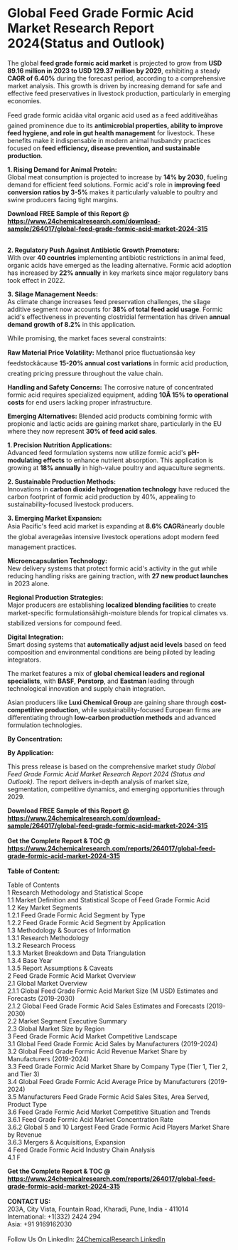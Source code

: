 <h1>Global Feed Grade Formic Acid Market Research Report 2024(Status and Outlook)</h1><p>The global <strong>feed grade formic acid market</strong> is projected to grow from <strong>USD 89.16 million in 2023 to USD 129.37 million by 2029</strong>, exhibiting a steady <strong>CAGR of 6.40%</strong> during the forecast period, according to a comprehensive market analysis. This growth is driven by increasing demand for safe and effective feed preservatives in livestock production, particularly in emerging economies.</p><p>Feed grade formic acidâa vital organic acid used as a feed additiveâhas gained prominence due to its <strong>antimicrobial properties, ability to improve feed hygiene, and role in gut health management</strong> for livestock. These benefits make it indispensable in modern animal husbandry practices focused on <strong>feed efficiency, disease prevention, and sustainable production</strong>.</p><p><strong>1. Rising Demand for Animal Protein:</strong><br>
Global meat consumption is projected to increase by <strong>14% by 2030</strong>, fueling demand for efficient feed solutions. Formic acid's role in <strong>improving feed conversion ratios by 3-5%</strong> makes it particularly valuable to poultry and swine producers facing tight margins.</p><div><b>Download FREE Sample of this Report @ 
            <a href="https://www.24chemicalresearch.com/download-sample/264017/global-feed-grade-formic-acid-market-2024-315">
            https://www.24chemicalresearch.com/download-sample/264017/global-feed-grade-formic-acid-market-2024-315</a></b></div><br><p><strong>2. Regulatory Push Against Antibiotic Growth Promoters:</strong><br>
With over <strong>40 countries</strong> implementing antibiotic restrictions in animal feed, organic acids have emerged as the leading alternative. Formic acid adoption has increased by <strong>22% annually</strong> in key markets since major regulatory bans took effect in 2022.</p><p><strong>3. Silage Management Needs:</strong><br>
As climate change increases feed preservation challenges, the silage additive segment now accounts for <strong>38% of total feed acid usage</strong>. Formic acid's effectiveness in preventing clostridial fermentation has driven <strong>annual demand growth of 8.2%</strong> in this application.</p><p>While promising, the market faces several constraints:</p><p><strong>Raw Material Price Volatility:</strong> Methanol price fluctuationsâa key feedstockâcause <strong>15-20% annual cost variations</strong> in formic acid production, creating pricing pressure throughout the value chain.</p><p><strong>Handling and Safety Concerns:</strong> The corrosive nature of concentrated formic acid requires specialized equipment, adding <strong>10Â 15% to operational costs</strong> for end users lacking proper infrastructure.</p><p><strong>Emerging Alternatives:</strong> Blended acid products combining formic with propionic and lactic acids are gaining market share, particularly in the EU where they now represent <strong>30% of feed acid sales</strong>.</p><p><strong>1. Precision Nutrition Applications:</strong><br>
Advanced feed formulation systems now utilize formic acid's <strong>pH-modulating effects</strong> to enhance nutrient absorption. This application is growing at <strong>18% annually</strong> in high-value poultry and aquaculture segments.</p><p><strong>2. Sustainable Production Methods:</strong><br>
Innovations in <strong>carbon dioxide hydrogenation technology</strong> have reduced the carbon footprint of formic acid production by 40%, appealing to sustainability-focused livestock producers.</p><p><strong>3. Emerging Market Expansion:</strong><br>
Asia Pacific's feed acid market is expanding at <strong>8.6% CAGR</strong>ânearly double the global averageâas intensive livestock operations adopt modern feed management practices.</p><p><strong>Microencapsulation Technology:</strong><br>
	New delivery systems that protect formic acid's activity in the gut while reducing handling risks are gaining traction, with <strong>27 new product launches</strong> in 2023 alone.</p><p><strong>Regional Production Strategies:</strong><br>
	Major producers are establishing <strong>localized blending facilities</strong> to create market-specific formulationsâhigh-moisture blends for tropical climates vs. stabilized versions for compound feed.</p><p><strong>Digital Integration:</strong><br>
	Smart dosing systems that <strong>automatically adjust acid levels</strong> based on feed composition and environmental conditions are being piloted by leading integrators.</p><p>The market features a mix of <strong>global chemical leaders and regional specialists</strong>, with <strong>BASF</strong>, <strong>Perstorp</strong>, and <strong>Eastman</strong> leading through technological innovation and supply chain integration.</p><p>Asian producers like <strong>Luxi Chemical Group</strong> are gaining share through <strong>cost-competitive production</strong>, while sustainability-focused European firms are differentiating through <strong>low-carbon production methods</strong> and advanced formulation technologies.</p><p><strong>By Concentration:</strong></p><p><strong>By Application:</strong></p><p>This press release is based on the comprehensive market study <em>Global Feed Grade Formic Acid Market Research Report 2024 (Status and Outlook)</em>. The report delivers in-depth analysis of market size, segmentation, competitive dynamics, and emerging opportunities through 2029.</p><div><b>Download FREE Sample of this Report @ 
            <a href="https://www.24chemicalresearch.com/download-sample/264017/global-feed-grade-formic-acid-market-2024-315">
            https://www.24chemicalresearch.com/download-sample/264017/global-feed-grade-formic-acid-market-2024-315</a></b></div><br><div><b>Get the Complete Report & TOC @ 
            <a href="https://www.24chemicalresearch.com/reports/264017/global-feed-grade-formic-acid-market-2024-315">
            https://www.24chemicalresearch.com/reports/264017/global-feed-grade-formic-acid-market-2024-315</a></b></div><br>
            <b>Table of Content:</b><p>Table of Contents<br />
1 Research Methodology and Statistical Scope<br />
1.1 Market Definition and Statistical Scope of Feed Grade Formic Acid<br />
1.2 Key Market Segments<br />
1.2.1 Feed Grade Formic Acid Segment by Type<br />
1.2.2 Feed Grade Formic Acid Segment by Application<br />
1.3 Methodology & Sources of Information<br />
1.3.1 Research Methodology<br />
1.3.2 Research Process<br />
1.3.3 Market Breakdown and Data Triangulation<br />
1.3.4 Base Year<br />
1.3.5 Report Assumptions & Caveats<br />
2 Feed Grade Formic Acid Market Overview<br />
2.1 Global Market Overview<br />
2.1.1 Global Feed Grade Formic Acid Market Size (M USD) Estimates and Forecasts (2019-2030)<br />
2.1.2 Global Feed Grade Formic Acid Sales Estimates and Forecasts (2019-2030)<br />
2.2 Market Segment Executive Summary<br />
2.3 Global Market Size by Region<br />
3 Feed Grade Formic Acid Market Competitive Landscape<br />
3.1 Global Feed Grade Formic Acid Sales by Manufacturers (2019-2024)<br />
3.2 Global Feed Grade Formic Acid Revenue Market Share by Manufacturers (2019-2024)<br />
3.3 Feed Grade Formic Acid Market Share by Company Type (Tier 1, Tier 2, and Tier 3)<br />
3.4 Global Feed Grade Formic Acid Average Price by Manufacturers (2019-2024)<br />
3.5 Manufacturers Feed Grade Formic Acid Sales Sites, Area Served, Product Type<br />
3.6 Feed Grade Formic Acid Market Competitive Situation and Trends<br />
3.6.1 Feed Grade Formic Acid Market Concentration Rate<br />
3.6.2 Global 5 and 10 Largest Feed Grade Formic Acid Players Market Share by Revenue<br />
3.6.3 Mergers & Acquisitions, Expansion<br />
4 Feed Grade Formic Acid Industry Chain Analysis<br />
4.1 F</p><div><b>Get the Complete Report & TOC @ 
            <a href="https://www.24chemicalresearch.com/reports/264017/global-feed-grade-formic-acid-market-2024-315">
            https://www.24chemicalresearch.com/reports/264017/global-feed-grade-formic-acid-market-2024-315</a></b></div><br><b>CONTACT US:</b><br>
            203A, City Vista, Fountain Road, Kharadi, Pune, India - 411014<br>
            International: +1(332) 2424 294<br>
            Asia: +91 9169162030 <br><br>
            Follow Us On LinkedIn: <a href="https://www.linkedin.com/company/24chemicalresearch/">24ChemicalResearch LinkedIn</a>